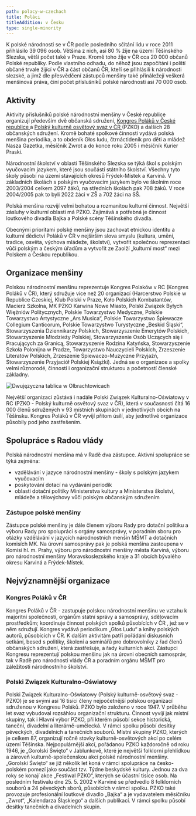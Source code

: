 ```yaml
---
path: polacy-w-czechach
title: Poláci
titleAddition: v Česku
type: single-minority
---
```

K polské národnosti se v ČR podle posledního sčítání lidu v roce 2011 přihlásilo 39 096 osob. Většina z nich, asi 80 % žije na území Těšínského Slezska, větší počet také v Praze. Kromě toho žije v ČR cca 20 000 občanů Polské republiky. Podle vlastního odhadu, do něhož jsou započítáni i polští občané trvale žijící v ČR a část občanů ČR, kteří se přihlásili k národnosti slezské, a jimž dle přesvědčení zástupců menšiny také přináležejí veškerá menšinová práva, činí počet příslušníků polské národnosti asi 70 000 osob.

## Aktivity

Aktivity příslušníků polské národnostní menšiny v České republice organizují především dvě občanská sdružení, [Kongres Poláků v České republice ](http://www.polonica.cz/)a [Polský kulturně osvětový svaz v ČR ](http://www.pzko.cz/)(PZKO) a dalších 28 občanských sdružení. Kromě bohaté spolkové činnosti vydává polská menšina periodika, a to obdeník Głos ludu, čtrnáctideník pro děti a mládež Nasza Gazetka, měsíčník Zwrot a do konce roku 2005 i měsíčník Kurier Praski.

Národnostní školství v oblasti Těšínského Slezska se týká škol s polským vyučovacím jazykem, které jsou součástí státního školství. Všechny tyto školy působí na území stávajících okresů Frýdek-Místek a Karviná. V základních školách s polským vyučovacím jazykem bylo ve školním roce 2003/2004 celkem 2097 žáků, na středních školách pak 708 žáků. V roce 2004/2005 pak to byli 2022 žáci v ZŠ a 702 žáci na SŠ.

Polská menšina rozvíjí velmi bohatou a rozmanitou kulturní činnost. Největší zásluhy v kulturní oblasti má PZKO. Zajímává a potřebná je činnost loutkového divadla Bajka a Polské scény Těšínského divadla.

Obecnými prioritami polské menšiny jsou zachovat etnickou identitu a kulturní dědictví Poláků v ČR v nejširším slova smyslu (kultura, umění, tradice, osvěta, výchova mládeže, školství), vytvořit společnou reprezentaci vůči polským a českým úřadům a vytvořit ze Zaolží „kulturní most“ mezi Polskem a Českou republikou.

## Organizace menšiny

Polskou národnostní menšinu reprezentuje Kongres Polaków v RC (Kongres Poláků v ČR), který sdružuje více než 20 organizací (Harcerstwo Polskie w Republice Czeskiej, Klub Polski v Praze, Koło Polskich Kombatantów, Macierz Szkolna, MK PZKO Karwina Nowe Miasto, Polski Związek Byłych Więźniów Politycznych, Polskie Towarzystwo Medyczne, Polskie Towarzystwo Artystyczne „Ars Musica“, Polskie Towarzystwo Śpiewacze Collegium Canticorum, Polskie Towarzystwo Turystyczne „Beskid Śląski“, Stowarzyszenia Dziennikarzy Polskich, Stowarzyszenie Emerytów Polskich, Stowarzyszenie Młodzieży Polskiej, Stowarzyszenie Osób Uczących się i Pracujących za Granicą, Stowarzyszenie Rodzina Katyńska, Stowarzyszenie Szkoła Polonijna w Pradze, Towarzystwo Nauczycieli Polskich, Zrzeszenie Literatów Polskich, Zrzeszenie Śpiewaczo-Muzyczne Przyjaźń, Stowarzyszenie Przyjaciół Polskiej Książki). Jedná se o organizace a spolky velmi různorodé, činností i organizační strukturou a početností členské základny.

![Dwujęzyczna tablica w Olbrachtowicach](/uploads/albrechtice.jpeg "Dwujęzyczna tablica w Olbrachtowicach")

Největší organizací zůstává i nadále Polski Związek Kulturalno-Oświatowy v RC (PZKO - Polský kulturně osvětový svaz v ČR), která v současnosti čítá 16 000 členů sdružených v 93 místních skupinách v jednotlivých obcích na Těšínsku. Kongres Poláků v ČR vyvíjí přitom úsilí, aby jednotlivé organizace působily pod jeho zastřešením.

## Spolupráce s Radou vlády

Polská národnostní menšina má v Radě dva zástupce. Aktivní spolupráce se týká zejména:

* vzdělávání v jazyce národnostní menšiny - školy s polským jazykem vyučovacím
* poskytování dotací na vydávání periodik
* oblasti dotační politiky Ministerstva kultury a Ministerstva školství, mládeže a tělovýchovy vůči polským občanským sdružením

### Zástupce polské menšiny

Zástupce polské menšiny je dále členem výboru Rady pro dotační politiku a výboru Rady pro spolupráci s orgány samosprávy, v poradním sboru pro otázky vzdělávání v jazycích národnostních menšin MŠMT a dotačních komisích MK. Na úrovni samosprávy pak je polská menšina zastoupena v Komisi hl. m. Prahy, výboru pro národnostní menšiny města Karviná, výboru pro národnostní menšiny Moravskoslezského kraje a 31 obcích bývalého okresu Karviná a Frýdek-Místek.

## Nejvýznamnější organizace

### Kongres Poláků v ČR

Kongres Poláků v ČR - zastupuje polskou národnostní menšinu ve vztahu k majoritní společnosti, orgánům státní správy a samosprávy, sdělovacím prostředkům; koordinuje činnost polských spolků působících v ČR , jež se v něm sdružují. Kongres vydává periodikum „Głos Ludu“ a knihy polských autorů, působících v ČR. K dalším aktivitám patří pořádání diskusních setkání, besed s politiky, školení a seminářů pro dobrovolníky z řad členů občanských sdružení, která zastřešuje, a řady kulturních akcí. Zástupci Kongresu reprezentují polskou menšinu jak na úrovni obecních samospráv, tak v Radě pro národnosti vlády ČR a poradním orgánu MŠMT pro záležitosti národnostního školství.

### Polski Związek Kulturalno-Oświatowy

Polski Związek Kulturalno-Oświatowy (Polský kulturně-osvětový svaz - PZKO) je se svými asi 16 tisíci členy nejpočetnější polskou organizací sdruženou v Kongresu Poláků. PZKO bylo založeno v roce 1947. V průběhu let svaz vybudoval rozsáhlou organizační strukturu. Činnost vyvíjí jak místní skupiny, tak i Hlavní výbor PZKO, při kterém působí sekce historická, taneční, divadelní a literárně-umělecká. V rámci spolku působí desítky pěveckých, divadelních a tanečních souborů. Místní skupiny PZKO, kterých je celkem 87, organizují ročně stovky kulturně-osvětových akcí po celém území Těšínska. Nejpopulárnější akcí, pořádanou PZKO každoročně od roku 1946, je „Gorolski Święto“ v Jablunkově, které je největší folklorní přehlídkou a zároveň kulturně-společenskou akcí polské národnostní menšiny. „Gorolski Święto“ se již několik let koná v rámci spolupráce na česko-polském pomezí jako součást tzv. Týdne beskydské kultury. Jednou za dva roky se konají akce „Festiwal PZKO“, kterých se účastní tisíce osob. Na posledním festivalu dne 25. 5. 2002 v Karviné se předvedlo 8 folklorních souborů a 24 pěveckých sborů, působících v rámci spolku. PZKO také provozuje profesionální loutkové divadlo „Bajka“ a je vydavatelem měsíčníku „Zwrot“, „Kalendarza Śląskiego“ a dalších publikací. V rámci spolku působí desítky tanečních a divadelních skupin.
